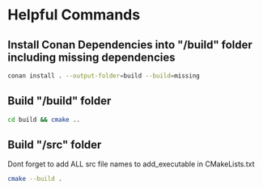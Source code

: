 
# Helpful Commands

## Install Conan Dependencies into "/build" folder including missing dependencies

```bash
conan install . --output-folder=build --build=missing
```

## Build "/build" folder
```bash
cd build && cmake ..
```

## Build "/src" folder
Dont forget to add ALL src file names to add_executable in CMakeLists.txt 
```bash
cmake --build .
```
